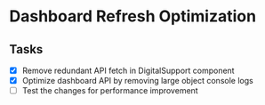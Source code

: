 # Dashboard Refresh Optimization

## Tasks
- [x] Remove redundant API fetch in DigitalSupport component
- [x] Optimize dashboard API by removing large object console logs
- [ ] Test the changes for performance improvement
